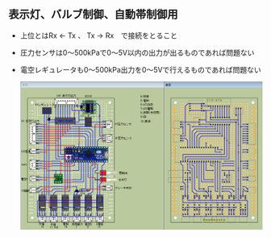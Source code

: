 ## 表示灯、バルブ制御、自動帯制御用

- 上位とはRx <- Tx 、 Tx -> Rx　で接続をとること
- 圧力センサは0～500kPaで0～5V以内の出力が出るものであれば問題ない
- 電空レギュレータも0～500kPa出力を0～5Vで行えるものであれば問題ない

  ![実態配線図](Densei6.0.0.6.png)
